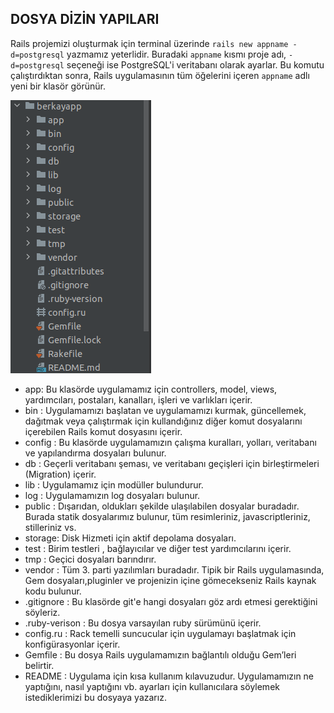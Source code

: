 ## DOSYA DİZİN YAPILARI

Rails projemizi oluşturmak için terminal üzerinde `rails new appname -d=postgresql` yazmamız yeterlidir.
Buradaki `appname` kısmı proje adı, `-d=postgresql` seçeneği ise PostgreSQL'i veritabanı olarak ayarlar. 
Bu komutu çalıştırdıktan sonra, Rails uygulamasının tüm öğelerini içeren `appname` adlı yeni bir klasör görünür.

![](berkayapp/app/assets/images/DosyaYapilari.png)

- app:
Bu klasörde uygulamamız için controllers, model, views, yardımcıları, postaları, kanalları, işleri ve varlıkları içerir.
- bin : Uygulamamızı başlatan ve uygulamamızı kurmak, güncellemek, dağıtmak veya çalıştırmak için kullandığınız diğer komut dosyalarını içerebilen Rails komut dosyasını içerir.
- config : Bu klasörde uygulamamızın çalışma kuralları, yolları, veritabanı ve yapılandırma dosyaları bulunur.
- db : Geçerli veritabanı şeması, ve veritabanı geçişleri için birleştirmeleri (Migration) içerir.
- lib : Uygulamamız için modüller bulundurur.
- log : Uygulamamızın log dosyaları bulunur. 
- public : Dışarıdan, oldukları şekilde ulaşılabilen dosyalar buradadır. Burada statik dosyalarımız bulunur, tüm resimleriniz, javascriptleriniz, stilleriniz vs.
- storage: Disk Hizmeti için aktif depolama dosyaları.
- test : Birim testleri , bağlayıcılar ve diğer test yardımcılarını içerir.
- tmp : Geçici dosyaları barındırır. 
- vendor : Tüm 3. parti yazılımları buradadır. Tipik bir Rails uygulamasında, Gem dosyaları,pluginler ve projenizin içine gömecekseniz Rails kaynak kodu bulunur.
- .gitignore : Bu klasörde git'e hangi dosyaları göz ardı etmesi gerektiğini söyleriz.
- .ruby-verison : Bu dosya varsayılan ruby sürümünü içerir.
- config.ru : Rack temelli suncucular için uygulamayı başlatmak için konfigürasyonlar içerir.
- Gemfile : Bu dosya Rails uygulamamızın bağlantılı olduğu Gem’leri belirtir.
- README : Uygulama için kısa kullanım kılavuzudur. Uygulamamızın ne yaptığını, nasıl yaptığını vb. ayarları için kullanıcılara söylemek istediklerimizi bu dosyaya yazarız.


